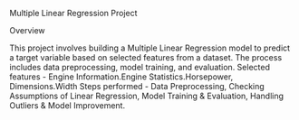 Multiple Linear Regression Project

Overview

This project involves building a Multiple Linear Regression model to predict a target variable based on selected features from a dataset. The process includes data preprocessing, model training, and evaluation.
Selected features - Engine Information.Engine Statistics.Horsepower, Dimensions.Width
Steps performed - Data Preprocessing, Checking Assumptions of Linear Regression, Model Training & Evaluation, Handling Outliers & Model Improvement.
